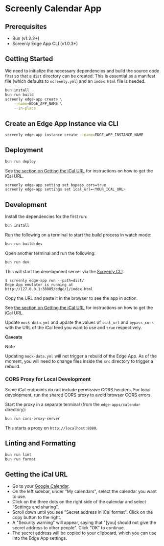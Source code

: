 # Screenly Calendar App

## Prerequisites

- Bun (v1.2.2+)
- Screenly Edge App CLI (v1.0.3+)

## Getting Started

We need to initialize the necessary dependencies and build the source
code first so that a `dist` directory can be created. This is essential as a manifest file
(which defaults to `screenly.yml`) and an `index.html` file is needed.

```bash
bun install
bun run build
screenly edge-app create \
    --name=EDGE_APP_NAME \
    --in-place
```

## Create an Edge App Instance via CLI

```bash
screenly edge-app instance create --name=EDGE_APP_INSTANCE_NAME
```

## Deployment

```bash
bun run deploy
```

See [the section on Getting the iCal URL](#getting-the-ical-url) for instructions on how to get the iCal URL.

```bash
screenly edge-app setting set bypass_cors=true
screenly edge-app settings set ical_url=<YOUR_ICAL_URL>
```

## Development

Install the dependencies for the first run:

```bash
bun install
```

Run the following on a terminal to start the build process in watch mode:

```bash
bun run build:dev
```

Open another terminal and run the following:

```bash
bun run dev
```

This will start the development server via the [Screenly CLI](https://github.com/Screenly/cli).

```plaintext
$ screenly edge-app run --path=dist/
Edge App emulator is running at http://127.0.0.1:38085/edge/1/index.html
```

Copy the URL and paste it in the browser to see the app in action.

See [the section on Getting the iCal URL](#getting-the-ical-url) for instructions on how to get the iCal URL.

Update `mock-data.yml` and update the values of `ical_url` and `bypass_cors` with the URL of the iCal feed you want to use and `true` respectively.

**Caveats**

> [!NOTE]
> Updating `mock-data.yml` will not trigger a rebuild of the Edge App. As of the moment,
> you will need to change files inside the `src` directory to trigger a rebuild.

### CORS Proxy for Local Development

Some iCal endpoints do not include permissive CORS headers. For local development, run the shared CORS proxy to avoid browser CORS errors.

Start the proxy in a separate terminal (from the `edge-apps/calendar` directory):

```bash
bun run cors-proxy-server
```

This starts a proxy on `http://localhost:8080`.

## Linting and Formatting

```bash
bun run lint
bun run format
```

## Getting the iCal URL

- Go to your [Google Calendar](https://google.com/calendar).
- On the left sidebar, under "My calendars", select the calendar you want
  to use.
- Click on the three dots on the right side of the calendar and select
  "Settings and sharing".
- Scroll down until you see "Secret address in iCal format".
  Click on the copy button to the right.
- A "Security warning" will appear, saying that
  "[you] should not give the secret address to other people".
  Click "OK" to continue.
- The secret address will be copied to your clipboard, which you can use
  into the Edge App settings.
